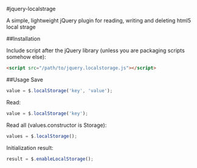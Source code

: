 #jquery-localstrage

A simple, lightweight jQuery plugin for reading, writing and deleting html5 local strage

##Installation

Include script after the jQuery library (unless you are packaging scripts somehow else):
```html
<script src="/path/to/jquery.localstorage.js"></script>
```
##Usage
Save
```javascript
value = $.localStorage('key', 'value');
```
Read:
```javascript
value = $.localStorage('key');
```
Read all (values.constructor is Storage): 
```javascript
values = $.localStorage();
```
Initialization result: 
```javascript
result = $.enableLocalStorage();
```
